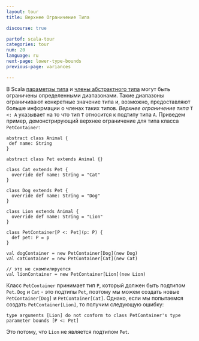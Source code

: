 ```yaml
---
layout: tour
title: Верхнее Ограничение Типа

discourse: true

partof: scala-tour
categories: tour
num: 20
language: ru
next-page: lower-type-bounds
previous-page: variances

---
```


В Scala [параметры типа](generic-classes.html) и [члены абстрактного типа](abstract-type-members.html) могут быть ограничены определенными диапазонами. Такие диапазоны ограничивают конкретные значение типа и, возможно, предоставляют больше информации о членах таких типов. _Верхнее ограничение типа_ `T <: A` указывает на то что тип `T` относится к подтипу типа `A`.
Приведем пример, демонстрирующий верхнее ограничение для типа класса `PetContainer`:

```tut
abstract class Animal {
 def name: String
}

abstract class Pet extends Animal {}

class Cat extends Pet {
  override def name: String = "Cat"
}

class Dog extends Pet {
  override def name: String = "Dog"
}

class Lion extends Animal {
  override def name: String = "Lion"
}

class PetContainer[P <: Pet](p: P) {
  def pet: P = p
}

val dogContainer = new PetContainer[Dog](new Dog)
val catContainer = new PetContainer[Cat](new Cat)
```

```tut:fail
// это не скомпилируется
val lionContainer = new PetContainer[Lion](new Lion)
```
Класс `PetContainer` принимает тип `P`, который должен быть подтипом `Pet`. `Dog` и `Cat` - это подтипы `Pet`, поэтому мы можем создать новые `PetContainer[Dog]` и `PetContainer[Cat]`. Однако, если мы попытаемся создать `PetContainer[Lion]`, то получим следующую ошибку:

`type arguments [Lion] do not conform to class PetContainer's type parameter bounds [P <: Pet]`

Это потому, что `Lion` не является подтипом `Pet`.
